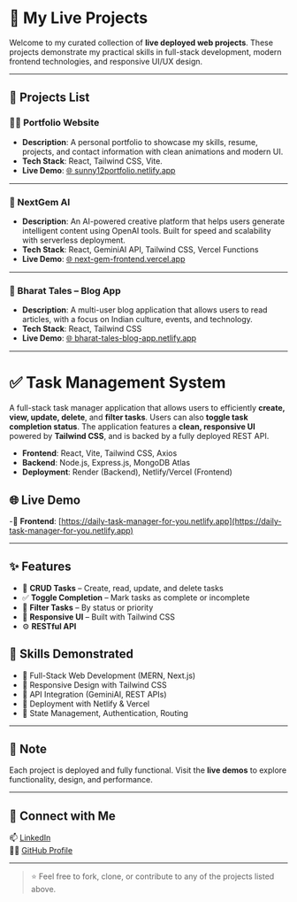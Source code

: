 # 🚀 My Live Projects

Welcome to my curated collection of **live deployed web projects**. These projects demonstrate my practical skills in full-stack development, modern frontend technologies, and responsive UI/UX design.

---

## 📂 Projects List

### 🧑‍💼 Portfolio Website
- **Description**: A personal portfolio to showcase my skills, resume, projects, and contact information with clean animations and modern UI.
- **Tech Stack**: React, Tailwind CSS, Vite.
- **Live Demo**: [🌐 sunny12portfolio.netlify.app](https://sunny12portfolio.netlify.app/)

---

### 🤖 NextGem AI
- **Description**: An AI-powered creative platform that helps users generate intelligent content using OpenAI tools. Built for speed and scalability with serverless deployment.
- **Tech Stack**: React, GeminiAI API, Tailwind CSS, Vercel Functions
- **Live Demo**: [🌐 next-gem-frontend.vercel.app](https://next-gem-frontend.vercel.app/)

---

### 📰 Bharat Tales – Blog App
- **Description**: A multi-user blog application that allows users to read articles, with a focus on Indian culture, events, and technology.
- **Tech Stack**: React, Tailwind CSS
- **Live Demo**: [🌐 bharat-tales-blog-app.netlify.app](https://bharat-tales-blog-app.netlify.app/)

---

# ✅ Task Management System

A full-stack task manager application that allows users to efficiently **create, view, update, delete**, and **filter tasks**. Users can also **toggle task completion status**. The application features a **clean, responsive UI** powered by **Tailwind CSS**, and is backed by a fully deployed REST API.
- **Frontend**: React, Vite, Tailwind CSS, Axios
- **Backend**: Node.js, Express.js, MongoDB Atlas
- **Deployment**: Render (Backend), Netlify/Vercel (Frontend)
## 🌐 Live Demo
-🔗 **Frontend**: [https://daily-task-manager-for-you.netlify.app](https://daily-task-manager-for-you.netlify.app)

---

## ✨ Features

- 📝 **CRUD Tasks** – Create, read, update, and delete tasks
- ✅ **Toggle Completion** – Mark tasks as complete or incomplete
- 🎯 **Filter Tasks** – By status or priority
- 📱 **Responsive UI** – Built with Tailwind CSS
- ⚙️ **RESTful API**


## 🧠 Skills Demonstrated

- 🔹 Full-Stack Web Development (MERN, Next.js)
- 🔹 Responsive Design with Tailwind CSS
- 🔹 API Integration (GeminiAI, REST APIs)
- 🔹 Deployment with Netlify & Vercel
- 🔹 State Management, Authentication, Routing

---

## 📌 Note

Each project is deployed and fully functional. Visit the **live demos** to explore functionality, design, and performance.

---

## 🔗 Connect with Me

📫 [LinkedIn](https://www.linkedin.com/in/sunnygupta12/)  
👨‍💻 [GitHub Profile](https://github.com/sunny12-gupta)

---

> ⭐ Feel free to fork, clone, or contribute to any of the projects listed above.
